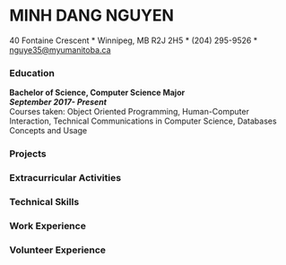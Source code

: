 # MINH DANG NGUYEN  
40 Fontaine Crescent * Winnipeg, MB R2J 2H5 * (204) 295-9526 * nguye35@myumanitoba.ca  

### Education  
**Bachelor of Science, Computer Science Major**  
_**September 2017- Present**_  
Courses taken: Object Oriented Programming, Human-Computer Interaction, Technical Communications in Computer Science, Databases Concepts and Usage

### Projects


### Extracurricular Activities


### Technical Skills


### Work Experience


### Volunteer Experience
